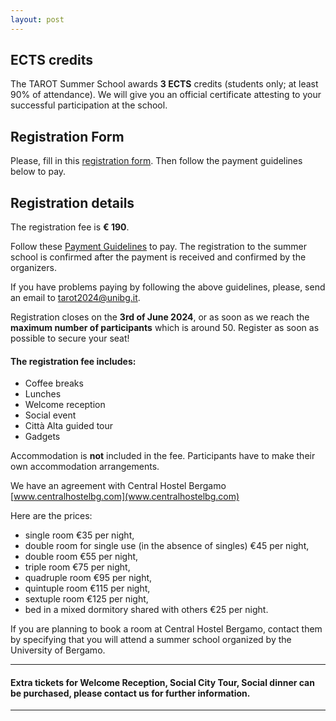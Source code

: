 ```yaml
---
layout: post
---
```

## ECTS credits

The TAROT Summer School awards **3 ECTS** credits (students only; at least 90% of attendance). 
We will give you an official certificate attesting to your successful participation at the school.

## Registration Form
Please, fill in this [registration form](https://forms.gle/Ds8ssGcucLXNw8iS6). Then follow the payment guidelines below to pay.



## Registration details

The registration fee is **€ 190**.

Follow these [Payment Guidelines](https://drive.google.com/file/d/1DLLXkG_MRtn7RwMuEQQ8c7cLECVhvSWl/view?usp=sharing) to pay. The registration to the summer school is confirmed after the payment is received and confirmed by the organizers.

If you have problems paying by following the above guidelines, please, send an email to tarot2024@unibg.it.

Registration closes on the **3rd of June 2024**, or as soon as we reach the **maximum number of participants** which is around 50.
Register as soon as possible to secure your seat!

#### The registration fee includes:
- Coffee breaks
- Lunches
- Welcome reception
- Social event
- Città Alta guided tour
- Gadgets
  
Accommodation is **not** included in the fee. 
Participants have to make their own accommodation arrangements.

We have an agreement with Central Hostel Bergamo [www.centralhostelbg.com](www.centralhostelbg.com)

Here are the prices:
- single room €35 per night,
- double room for single use (in the absence of singles) €45 per night,
- double room €55 per night,
- triple room €75 per night,
- quadruple room €95 per night,
- quintuple room €115 per night,
- sextuple room €125 per night,
- bed in a mixed dormitory shared with others €25 per night.

If you are planning to book a room at Central Hostel Bergamo, contact them by specifying that you will attend a summer school organized by the University of Bergamo.

***
#### Extra tickets for Welcome Reception, Social City Tour, Social dinner can be purchased, please contact us for further information.
***




